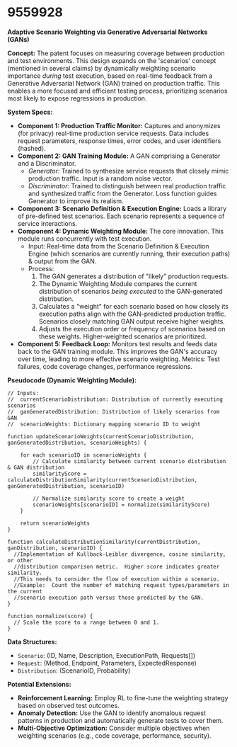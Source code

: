 # 9559928

**Adaptive Scenario Weighting via Generative Adversarial Networks (GANs)**

**Concept:** The patent focuses on measuring coverage between production and test environments. This design expands on the 'scenarios' concept (mentioned in several claims) by dynamically weighting scenario importance *during* test execution, based on real-time feedback from a Generative Adversarial Network (GAN) trained on production traffic. This enables a more focused and efficient testing process, prioritizing scenarios most likely to expose regressions in production.

**System Specs:**

*   **Component 1: Production Traffic Monitor:** Captures and anonymizes (for privacy) real-time production service requests.  Data includes request parameters, response times, error codes, and user identifiers (hashed).
*   **Component 2: GAN Training Module:** A GAN comprising a Generator and a Discriminator.
    *   *Generator:* Trained to synthesize service requests that closely mimic production traffic.  Input is a random noise vector.
    *   *Discriminator:* Trained to distinguish between real production traffic and synthesized traffic from the Generator.  Loss function guides Generator to improve its realism.
*   **Component 3: Scenario Definition & Execution Engine:**  Loads a library of pre-defined test scenarios.  Each scenario represents a sequence of service interactions.
*   **Component 4: Dynamic Weighting Module:**  The core innovation. This module runs concurrently with test execution.
    *   Input: Real-time data from the Scenario Definition & Execution Engine (which scenarios are currently running, their execution paths) & output from the GAN.
    *   Process:
        1.  The GAN generates a distribution of "likely" production requests.
        2.  The Dynamic Weighting Module compares the current distribution of scenarios *being executed* to the GAN-generated distribution.
        3.  Calculates a "weight" for each scenario based on how closely its execution paths align with the GAN-predicted production traffic.  Scenarios closely matching GAN output receive higher weights.
        4.  Adjusts the execution order or frequency of scenarios based on these weights. Higher-weighted scenarios are prioritized.
*   **Component 5: Feedback Loop:**  Monitors test results and feeds data back to the GAN training module. This improves the GAN's accuracy over time, leading to more effective scenario weighting.  Metrics: Test failures, code coverage changes, performance regressions.

**Pseudocode (Dynamic Weighting Module):**

```
// Inputs:
//  currentScenarioDistribution: Distribution of currently executing scenarios
//  ganGeneratedDistribution: Distribution of likely scenarios from GAN
//  scenarioWeights: Dictionary mapping scenario ID to weight

function updateScenarioWeights(currentScenarioDistribution, ganGeneratedDistribution, scenarioWeights) {

    for each scenarioID in scenarioWeights {
        // Calculate similarity between current scenario distribution & GAN distribution
        similarityScore = calculateDistributionSimilarity(currentScenarioDistribution, ganGeneratedDistribution, scenarioID)

        // Normalize similarity score to create a weight
        scenarioWeights[scenarioID] = normalize(similarityScore)
    }

    return scenarioWeights
}

function calculateDistributionSimilarity(currentDistribution, ganDistribution, scenarioID) {
  //Implementation of Kullback-Leibler divergence, cosine similarity, or other
  //distribution comparison metric.  Higher score indicates greater similarity.
  //This needs to consider the flow of execution within a scenario.
  //Example:  Count the number of matching request types/parameters in the current
  //scenario execution path versus those predicted by the GAN.
}

function normalize(score) {
  // Scale the score to a range between 0 and 1.
}
```

**Data Structures:**

*   `Scenario`:  (ID, Name, Description, ExecutionPath, Requests[])
*   `Request`: (Method, Endpoint, Parameters, ExpectedResponse)
*   `Distribution`: (ScenarioID, Probability)

**Potential Extensions:**

*   **Reinforcement Learning:** Employ RL to fine-tune the weighting strategy based on observed test outcomes.
*   **Anomaly Detection:** Use the GAN to identify anomalous request patterns in production and automatically generate tests to cover them.
*   **Multi-Objective Optimization:**  Consider multiple objectives when weighting scenarios (e.g., code coverage, performance, security).